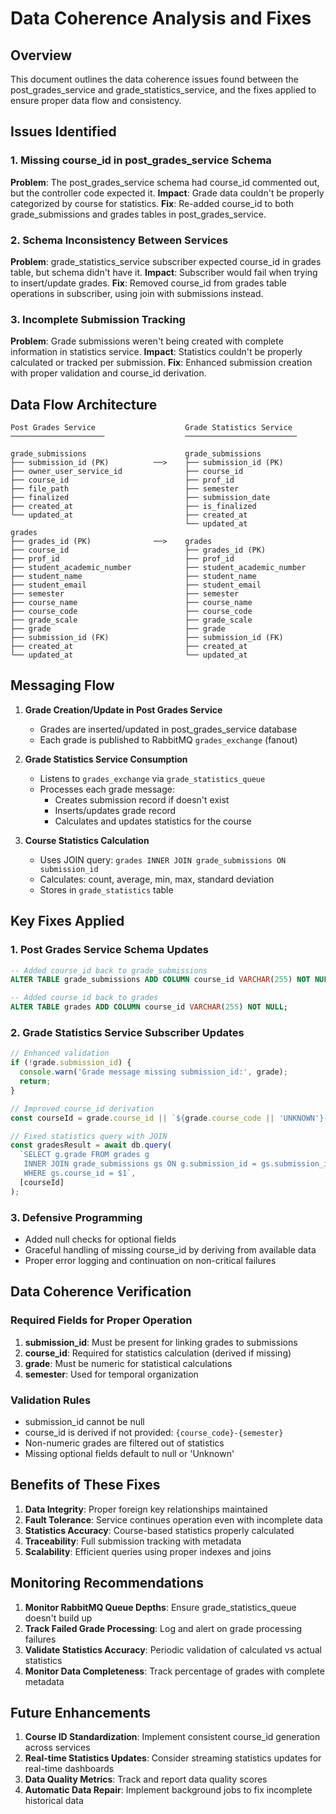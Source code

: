 # Data Coherence Analysis and Fixes

## Overview
This document outlines the data coherence issues found between the post_grades_service and grade_statistics_service, and the fixes applied to ensure proper data flow and consistency.

## Issues Identified

### 1. Missing course_id in post_grades_service Schema
**Problem**: The post_grades_service schema had course_id commented out, but the controller code expected it.
**Impact**: Grade data couldn't be properly categorized by course for statistics.
**Fix**: Re-added course_id to both grade_submissions and grades tables in post_grades_service.

### 2. Schema Inconsistency Between Services
**Problem**: grade_statistics_service subscriber expected course_id in grades table, but schema didn't have it.
**Impact**: Subscriber would fail when trying to insert/update grades.
**Fix**: Removed course_id from grades table operations in subscriber, using join with submissions instead.

### 3. Incomplete Submission Tracking
**Problem**: Grade submissions weren't being created with complete information in statistics service.
**Impact**: Statistics couldn't be properly calculated or tracked per submission.
**Fix**: Enhanced submission creation with proper validation and course_id derivation.

## Data Flow Architecture

```
Post Grades Service                    Grade Statistics Service
─────────────────────                  ─────────────────────────

grade_submissions                      grade_submissions
├── submission_id (PK)          ──>    ├── submission_id (PK)
├── owner_user_service_id              ├── course_id
├── course_id                          ├── prof_id
├── file_path                          ├── semester
├── finalized                          ├── submission_date
├── created_at                         ├── is_finalized
└── updated_at                         ├── created_at
                                       └── updated_at
grades                                 
├── grades_id (PK)              ──>    grades
├── course_id                          ├── grades_id (PK)
├── prof_id                            ├── prof_id
├── student_academic_number            ├── student_academic_number
├── student_name                       ├── student_name
├── student_email                      ├── student_email
├── semester                           ├── semester
├── course_name                        ├── course_name
├── course_code                        ├── course_code
├── grade_scale                        ├── grade_scale
├── grade                              ├── grade
├── submission_id (FK)                 ├── submission_id (FK)
├── created_at                         ├── created_at
└── updated_at                         └── updated_at
```

## Messaging Flow

1. **Grade Creation/Update in Post Grades Service**
   - Grades are inserted/updated in post_grades_service database
   - Each grade is published to RabbitMQ `grades_exchange` (fanout)

2. **Grade Statistics Service Consumption**
   - Listens to `grades_exchange` via `grade_statistics_queue`
   - Processes each grade message:
     - Creates submission record if doesn't exist
     - Inserts/updates grade record
     - Calculates and updates statistics for the course

3. **Course Statistics Calculation**
   - Uses JOIN query: `grades INNER JOIN grade_submissions ON submission_id`
   - Calculates: count, average, min, max, standard deviation
   - Stores in `grade_statistics` table

## Key Fixes Applied

### 1. Post Grades Service Schema Updates
```sql
-- Added course_id back to grade_submissions
ALTER TABLE grade_submissions ADD COLUMN course_id VARCHAR(255) NOT NULL;

-- Added course_id back to grades  
ALTER TABLE grades ADD COLUMN course_id VARCHAR(255) NOT NULL;
```

### 2. Grade Statistics Service Subscriber Updates
```javascript
// Enhanced validation
if (!grade.submission_id) {
  console.warn('Grade message missing submission_id:', grade);
  return;
}

// Improved course_id derivation
const courseId = grade.course_id || `${grade.course_code || 'UNKNOWN'}-${grade.semester || 'UNKNOWN'}`;

// Fixed statistics query with JOIN
const gradesResult = await db.query(
  `SELECT g.grade FROM grades g 
   INNER JOIN grade_submissions gs ON g.submission_id = gs.submission_id 
   WHERE gs.course_id = $1`,
  [courseId]
);
```

### 3. Defensive Programming
- Added null checks for optional fields
- Graceful handling of missing course_id by deriving from available data
- Proper error logging and continuation on non-critical failures

## Data Coherence Verification

### Required Fields for Proper Operation
1. **submission_id**: Must be present for linking grades to submissions
2. **course_id**: Required for statistics calculation (derived if missing)
3. **grade**: Must be numeric for statistical calculations
4. **semester**: Used for temporal organization

### Validation Rules
- submission_id cannot be null
- course_id is derived if not provided: `{course_code}-{semester}`
- Non-numeric grades are filtered out of statistics
- Missing optional fields default to null or 'Unknown'

## Benefits of These Fixes

1. **Data Integrity**: Proper foreign key relationships maintained
2. **Fault Tolerance**: Service continues operation even with incomplete data
3. **Statistics Accuracy**: Course-based statistics properly calculated
4. **Traceability**: Full submission tracking with metadata
5. **Scalability**: Efficient queries using proper indexes and joins

## Monitoring Recommendations

1. **Monitor RabbitMQ Queue Depths**: Ensure grade_statistics_queue doesn't build up
2. **Track Failed Grade Processing**: Log and alert on grade processing failures
3. **Validate Statistics Accuracy**: Periodic validation of calculated vs actual statistics
4. **Monitor Data Completeness**: Track percentage of grades with complete metadata

## Future Enhancements

1. **Course ID Standardization**: Implement consistent course_id generation across services
2. **Real-time Statistics Updates**: Consider streaming statistics updates for real-time dashboards
3. **Data Quality Metrics**: Track and report data quality scores
4. **Automatic Data Repair**: Implement background jobs to fix incomplete historical data

